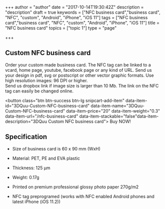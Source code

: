 +++
author = "author"
date = "2017-10-14T19:30:42Z"
description = "description"
draft = true
keywords = ["NFC business card","business card", "NFC", "custom", "Android", "iPhone", "iOS 11"]
tags = ["NFC business card","business card", "NFC", "custom", "Android", "iPhone", "iOS 11"]
title = "NFC business card"
topics = ["topic 1"]
type = "page"

+++
## Custom NFC business card
Order your custom made business card. The NFC tag can be linked to a vcard, home page, youtube, facebook page or any kind of URL. 
Send us your design in pdf, svg or postscript or other vector graphic formats. Use high resolution images: 96 DPI or higher.  
Send us dropbox link if image size is larger than 10 Mb.
The link on the NFC tag can easily be changed online.

<button class="btn btn-success btn-lg snipcart-add-item" data-item-id="3DQuu-Custom-NFC-business-card" data-item-name="3DQuu-Custom-NFC-business-card" data-item-price="20" data-item-weight="0.3" data-item-url="/nfc-business-card" data-item-stackable="false"data-item-description="3DQuu Custom NFC business card">
Buy NOW!
</button>

## Specification
 - Size of business card is 60 x 90 mm (WxH)

 - Material: PET, PE and EVA plastic

 - Thickness: 125 µm

 - Weight: 0.17g

 - Printed on premium professional glossy photo paper 270g/m2

 - NFC tag preprogramed (works with NFC enabled Android phones and latest iPhone (iOS 11.2))
